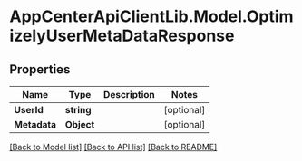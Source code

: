 # AppCenterApiClientLib.Model.OptimizelyUserMetaDataResponse
## Properties

Name | Type | Description | Notes
------------ | ------------- | ------------- | -------------
**UserId** | **string** |  | [optional] 
**Metadata** | **Object** |  | [optional] 

[[Back to Model list]](../README.md#documentation-for-models) [[Back to API list]](../README.md#documentation-for-api-endpoints) [[Back to README]](../README.md)

